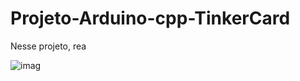 # Projeto-Arduino-cpp-TinkerCard

  Nesse projeto, rea
  
![imag](https://github.com/user-attachments/assets/a318b6ee-bb10-40b8-add4-95fb8471fec1)
